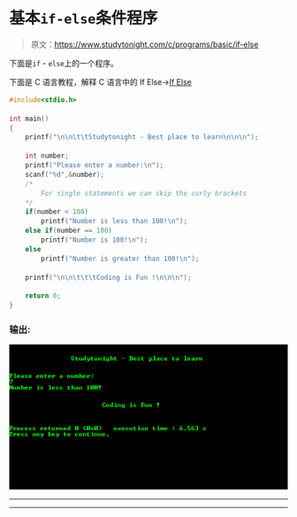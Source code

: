 # 基本`if-else`条件程序

> 原文：<https://www.studytonight.com/c/programs/basic/if-else>

下面是`if` - `else`上的一个程序。

下面是 C 语言教程，解释 C 语言中的 If Else→[If Else](/c/decision-making-in-c.php)

```cpp
#include<stdio.h>

int main()
{
    printf("\n\n\t\tStudytonight - Best place to learn\n\n\n");

    int number;
    printf("Please enter a number:\n");
    scanf("%d",&number);
    /*
        For single statements we can skip the curly brackets
    */
    if(number < 100)
        printf("Number is less than 100!\n");
    else if(number == 100)
        printf("Number is 100!\n");
    else
        printf("Number is greater than 100!\n");

    printf("\n\n\t\t\tCoding is Fun !\n\n\n");

    return 0;
}
```

### 输出:

![program output for If Else usage program in C](img/1d588d4031065958f166791d9b6290f3.png)

* * *

* * *